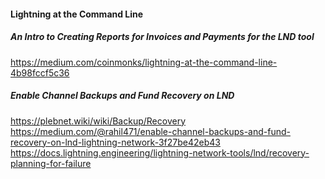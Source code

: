 #### Lightning at the Command Line
##### An Intro to Creating Reports for Invoices and Payments for the LND tool

https://medium.com/coinmonks/lightning-at-the-command-line-4b98fccf5c36

##### Enable Channel Backups and Fund Recovery on LND
https://plebnet.wiki/wiki/Backup/Recovery
https://medium.com/@rahil471/enable-channel-backups-and-fund-recovery-on-lnd-lightning-network-3f27be42eb43
https://docs.lightning.engineering/lightning-network-tools/lnd/recovery-planning-for-failure


